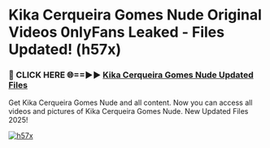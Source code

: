 # Kika Cerqueira Gomes Nude Original Videos 0nlyFans Leaked - Files Updated! (h57x)

<h3>🔴 CLICK HERE 🌐==►► <a href="https://tinyurl.com/52m3yx9h" rel="nofollow">Kika Cerqueira Gomes Nude Updated Files</a></h3>

Get Kika Cerqueira Gomes Nude and all content. Now you can access all videos and pictures of Kika Cerqueira Gomes Nude. New Updated Files 2025!

[![h57x](https://i.imgur.com/TnHtlc8.gif)](https://tinyurl.com/52m3yx9h)
